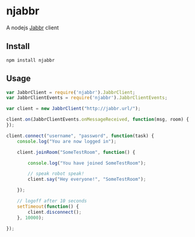 # njabbr

A nodejs [Jabbr](https://github.com/davidfowl/JabbR) client

## Install

    npm install njabbr

## Usage

```javascript
var JabbrClient = require('njabbr').JabbrClient;
var JabbrClientEvents = require('njabbr').JabbrClientEvents;

var client = new JabbrClient("http://jabbr.url/");

client.on(JabbrClientEvents.onMessageReceived, function(msg, room) {
});

client.connect("username", "password", function(task) {
    console.log("You are now logged in");

    client.joinRoom("SomeTestRoom", function() {

        console.log("You have joined SomeTestRoom");        

        // speak robot speak!
        client.say("Hey everyone!", "SomeTestRoom");

    });

    // logoff after 10 seconds
    setTimeout(function() {
        client.disconnect();
    }, 10000);

});
```
